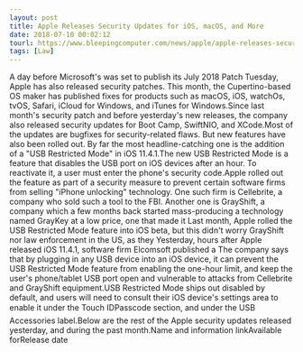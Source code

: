 ```yaml
---
layout: post
title: Apple Releases Security Updates for iOS, macOS, and More
date: 2018-07-10 00:02:12
tourl: https://www.bleepingcomputer.com/news/apple/apple-releases-security-updates-for-ios-macos-and-more/
tags: [Law]
---
```

A day before Microsoft's was set to publish its July 2018 Patch Tuesday, Apple has also released security patches. This month, the Cupertino-based OS maker has published fixes for products such as macOS, iOS, watchOs, tvOS, Safari, iCloud for Windows, and iTunes for Windows.Since last month's security patch and before yesterday's new releases, the company also released security updates for Boot Camp, SwiftNIO, and XCode.Most of the updates are bugfixes for security-related flaws. But new features have also been rolled out. By far the most headline-catching one is the addition of a "USB Restricted Mode" in iOS 11.4.1.The new USB Restricted Mode is a feature that disables the USB port on iOS devices after an hour. To reactivate it, a user must enter the phone's security code.Apple rolled out the feature as part of a security measure to prevent certain software firms from selling "iPhone unlocking" technology. One such firm is Cellebrite, a company who sold such a tool to the FBI. Another one is GrayShift, a company which a few months back started mass-producing a technology named GrayKey at a low price, one that made it Last month, Apple rolled the USB Restricted Mode feature into iOS beta, but this didn't worry GrayShift nor law enforcement in the US, as they Yesterday, hours after Apple released iOS 11.4.1, software firm Elcomsoft published a The company says that by plugging in any USB device into an iOS device, it can prevent the USB Restricted Mode feature from enabling the one-hour limit, and keep the user's phone/tablet USB port open and vulnerable to attacks from Cellebrite and GrayShift equipment.USB Restricted Mode ships out disabled by default, and users will need to consult their iOS device's settings area to enable it under the Touch IDPasscode section, and under the USB Accessories label.Below are the rest of the Apple security updates released yesterday, and during the past month.Name and information linkAvailable forRelease date
